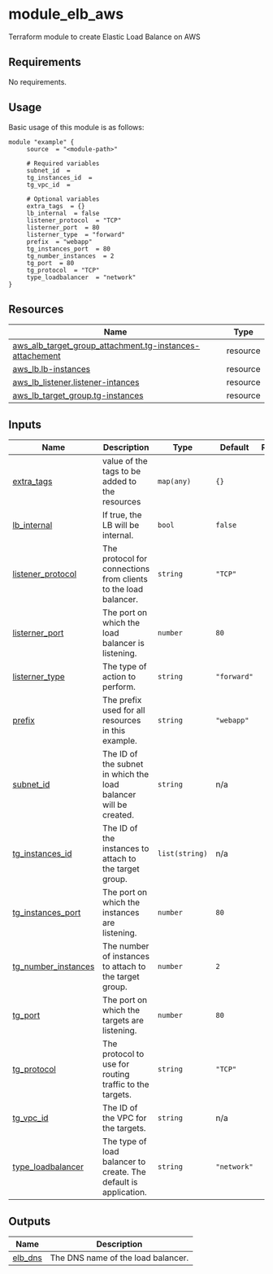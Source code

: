 # module_elb_aws
Terraform module to create Elastic Load Balance on AWS

<!-- BEGIN_AUTOMATED_TF_DOCS_BLOCK -->
## Requirements

No requirements.
## Usage
Basic usage of this module is as follows:
```hcl
module "example" {
	 source  = "<module-path>"

	 # Required variables
	 subnet_id  = 
	 tg_instances_id  = 
	 tg_vpc_id  = 

	 # Optional variables
	 extra_tags  = {}
	 lb_internal  = false
	 listener_protocol  = "TCP"
	 listerner_port  = 80
	 listerner_type  = "forward"
	 prefix  = "webapp"
	 tg_instances_port  = 80
	 tg_number_instances  = 2
	 tg_port  = 80
	 tg_protocol  = "TCP"
	 type_loadbalancer  = "network"
}
```
## Resources

| Name | Type |
|------|------|
| [aws_alb_target_group_attachment.tg-instances-attachement](https://registry.terraform.io/providers/hashicorp/aws/latest/docs/resources/alb_target_group_attachment) | resource |
| [aws_lb.lb-instances](https://registry.terraform.io/providers/hashicorp/aws/latest/docs/resources/lb) | resource |
| [aws_lb_listener.listener-intances](https://registry.terraform.io/providers/hashicorp/aws/latest/docs/resources/lb_listener) | resource |
| [aws_lb_target_group.tg-instances](https://registry.terraform.io/providers/hashicorp/aws/latest/docs/resources/lb_target_group) | resource |
## Inputs

| Name | Description | Type | Default | Required |
|------|-------------|------|---------|:--------:|
| <a name="input_extra_tags"></a> [extra\_tags](#input\_extra\_tags) | value of the tags to be added to the resources | `map(any)` | `{}` | no |
| <a name="input_lb_internal"></a> [lb\_internal](#input\_lb\_internal) | If true, the LB will be internal. | `bool` | `false` | no |
| <a name="input_listener_protocol"></a> [listener\_protocol](#input\_listener\_protocol) | The protocol for connections from clients to the load balancer. | `string` | `"TCP"` | no |
| <a name="input_listerner_port"></a> [listerner\_port](#input\_listerner\_port) | The port on which the load balancer is listening. | `number` | `80` | no |
| <a name="input_listerner_type"></a> [listerner\_type](#input\_listerner\_type) | The type of action to perform. | `string` | `"forward"` | no |
| <a name="input_prefix"></a> [prefix](#input\_prefix) | The prefix used for all resources in this example. | `string` | `"webapp"` | no |
| <a name="input_subnet_id"></a> [subnet\_id](#input\_subnet\_id) | The ID of the subnet in which the load balancer will be created. | `string` | n/a | yes |
| <a name="input_tg_instances_id"></a> [tg\_instances\_id](#input\_tg\_instances\_id) | The ID of the instances to attach to the target group. | `list(string)` | n/a | yes |
| <a name="input_tg_instances_port"></a> [tg\_instances\_port](#input\_tg\_instances\_port) | The port on which the instances are listening. | `number` | `80` | no |
| <a name="input_tg_number_instances"></a> [tg\_number\_instances](#input\_tg\_number\_instances) | The number of instances to attach to the target group. | `number` | `2` | no |
| <a name="input_tg_port"></a> [tg\_port](#input\_tg\_port) | The port on which the targets are listening. | `number` | `80` | no |
| <a name="input_tg_protocol"></a> [tg\_protocol](#input\_tg\_protocol) | The protocol to use for routing traffic to the targets. | `string` | `"TCP"` | no |
| <a name="input_tg_vpc_id"></a> [tg\_vpc\_id](#input\_tg\_vpc\_id) | The ID of the VPC for the targets. | `string` | n/a | yes |
| <a name="input_type_loadbalancer"></a> [type\_loadbalancer](#input\_type\_loadbalancer) | The type of load balancer to create. The default is application. | `string` | `"network"` | no |
## Outputs

| Name | Description |
|------|-------------|
| <a name="output_elb_dns"></a> [elb\_dns](#output\_elb\_dns) | The DNS name of the load balancer. |
<!-- END_AUTOMATED_TF_DOCS_BLOCK -->